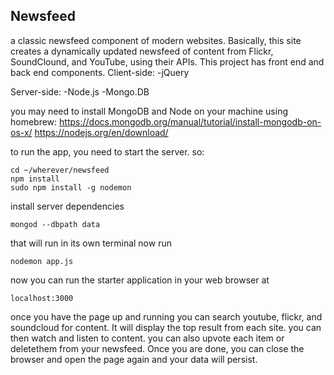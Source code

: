 ## Newsfeed
a classic newsfeed component of modern websites. Basically, this site creates a dynamically updated newsfeed of content from Flickr, SoundClound, and YouTube, using their APIs. This project has front end and back end components. 
Client-side:
-jQuery

Server-side:
-Node.js
-Mongo.DB

you may need to install MongoDB and Node on your machine using homebrew:
https://docs.mongodb.org/manual/tutorial/install-mongodb-on-os-x/
https://nodejs.org/en/download/

to run the app, you need to start the server. so:

```
cd ~/wherever/newsfeed
npm install
sudo npm install -g nodemon
```

install server dependencies

```
mongod --dbpath data
```

that will run in its own terminal now run

```
nodemon app.js
```

now you can run the starter application in your web browser at

```
localhost:3000
```

once you have the page up and running you can search youtube, flickr, and soundcloud for content. It will display the top result from each site. you can then watch and listen to content. you can also upvote each item or deletethem from your newsfeed. Once you are done, you can close the browser and open the page again and your data will persist. 
